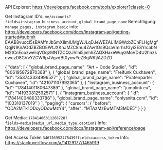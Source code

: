 API Explorer: https://developers.facebook.com/tools/explorer?classic=0

Get Instagram ID's: `me/accounts?fields=instagram_business_account,global_brand_page_name`
Berechtigung: `manage_pages, instagram_basic`
info: https://developers.facebook.com/docs/instagram-api/getting-started#submit
EAAB8vuocl5sBAMfnJbSmXIlmlUMgWJLqDJeWEZAL1MGWcbZChFLHgMgfQqjN1KnAOdZBZBOEWtJXKnJMZC8nu4ZAw1Os9QsaVmrhsfGyi2ESYrcabNM2tCnEoozweliqVOqzMNTZCQzJVlni5jmhhZAQXHaxeWuyzMoVD4U2hnzsewuzD8GVvYZCW6pJVgvdBt0yxwYeZBqWKjlAZDZD

{
  "data": [
    {
      "global_brand_page_name": "Art + Code Studio",
      "id": "806195872870368"
    },
    {
      "global_brand_page_name": "Freifunk Cuxhaven",
      "id": "353743334996527"
    },
    {
      "global_brand_page_name": "Piratenpartei Cuxhaven",
      "id": "421071107992365"
    },
    {
      "instagram_business_account": {
        "id": "17841401180647389"
      },
      "global_brand_page_name": "jumplink.eu",
      "id": "141930812592571"
    },
    {
      "instagram_business_account": {
        "id": "17841400489333786"
      },
      "global_brand_page_name": "onlyanita.com",
      "id": "103310137019"
    }
  ],
  "paging": {
    "cursors": {
      "before": "ODA2MTk1ODcyODcwMzY4",
      "after": "MTAzMzEwMTM3MDE5"
    }
  }
}

Get Media: `17841406311268728?fields=media{media_url,media_type,caption}`
Info: https://developers.facebook.com/docs/instagram-api/reference/page


Get Access Token `346703952475439?fields=access_token`
Info: https://stackoverflow.com/a/14129177/1465919